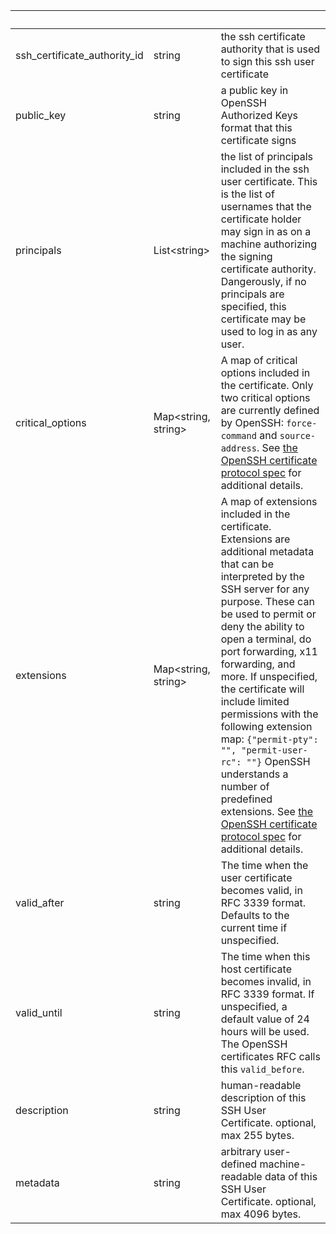 <!-- Code generated for API Clients. DO NOT EDIT. -->

| &nbsp; | &nbsp; | &nbsp; |
|---|---|---|
| ssh_certificate_authority_id | string | the ssh certificate authority that is used to sign this ssh user certificate |
| public_key | string | a public key in OpenSSH Authorized Keys format that this certificate signs |
| principals | List&lt;string&gt; | the list of principals included in the ssh user certificate. This is the list of usernames that the certificate holder may sign in as on a machine authorizing the signing certificate authority. Dangerously, if no principals are specified, this certificate may be used to log in as any user. |
| critical_options | Map&lt;string, string&gt; | A map of critical options included in the certificate. Only two critical options are currently defined by OpenSSH: `force-command` and `source-address`. See [the OpenSSH certificate protocol spec](https://github.com/openssh/openssh-portable/blob/master/PROTOCOL.certkeys) for additional details. |
| extensions | Map&lt;string, string&gt; | A map of extensions included in the certificate. Extensions are additional metadata that can be interpreted by the SSH server for any purpose. These can be used to permit or deny the ability to open a terminal, do port forwarding, x11 forwarding, and more. If unspecified, the certificate will include limited permissions with the following extension map: `{"permit-pty": "", "permit-user-rc": ""}` OpenSSH understands a number of predefined extensions. See [the OpenSSH certificate protocol spec](https://github.com/openssh/openssh-portable/blob/master/PROTOCOL.certkeys) for additional details. |
| valid_after | string | The time when the user certificate becomes valid, in RFC 3339 format. Defaults to the current time if unspecified. |
| valid_until | string | The time when this host certificate becomes invalid, in RFC 3339 format. If unspecified, a default value of 24 hours will be used. The OpenSSH certificates RFC calls this `valid_before`. |
| description | string | human-readable description of this SSH User Certificate. optional, max 255 bytes. |
| metadata | string | arbitrary user-defined machine-readable data of this SSH User Certificate. optional, max 4096 bytes. |
